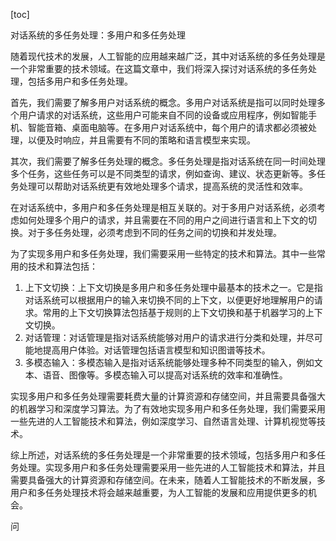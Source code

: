 
[toc]                    
                
                
对话系统的多任务处理：多用户和多任务处理

随着现代技术的发展，人工智能的应用越来越广泛，其中对话系统的多任务处理是一个非常重要的技术领域。在这篇文章中，我们将深入探讨对话系统的多任务处理，包括多用户和多任务处理。

首先，我们需要了解多用户对话系统的概念。多用户对话系统是指可以同时处理多个用户请求的对话系统，这些用户可能来自不同的设备或应用程序，例如智能手机、智能音箱、桌面电脑等。在多用户对话系统中，每个用户的请求都必须被处理，以便及时响应，并且需要有不同的策略和语言模型来实现。

其次，我们需要了解多任务处理的概念。多任务处理是指对话系统在同一时间处理多个任务，这些任务可以是不同类型的请求，例如查询、建议、状态更新等。多任务处理可以帮助对话系统更有效地处理多个请求，提高系统的灵活性和效率。

在对话系统中，多用户和多任务处理是相互关联的。对于多用户对话系统，必须考虑如何处理多个用户的请求，并且需要在不同的用户之间进行语言和上下文的切换。对于多任务处理，必须考虑到不同的任务之间的切换和并发处理。

为了实现多用户和多任务处理，我们需要采用一些特定的技术和算法。其中一些常用的技术和算法包括：

1. 上下文切换：上下文切换是多用户和多任务处理中最基本的技术之一。它是指对话系统可以根据用户的输入来切换不同的上下文，以便更好地理解用户的请求。常用的上下文切换算法包括基于规则的上下文切换和基于机器学习的上下文切换。
2. 对话管理：对话管理是指对话系统能够对用户的请求进行分类和处理，并尽可能地提高用户体验。对话管理包括语言模型和知识图谱等技术。
3. 多模态输入：多模态输入是指对话系统能够处理多种不同类型的输入，例如文本、语音、图像等。多模态输入可以提高对话系统的效率和准确性。

实现多用户和多任务处理需要耗费大量的计算资源和存储空间，并且需要具备强大的机器学习和深度学习算法。为了有效地实现多用户和多任务处理，我们需要采用一些先进的人工智能技术和算法，例如深度学习、自然语言处理、计算机视觉等技术。

综上所述，对话系统的多任务处理是一个非常重要的技术领域，包括多用户和多任务处理。实现多用户和多任务处理需要采用一些先进的人工智能技术和算法，并且需要具备强大的计算资源和存储空间。在未来，随着人工智能技术的不断发展，多用户和多任务处理技术将会越来越重要，为人工智能的发展和应用提供更多的机会。





问

